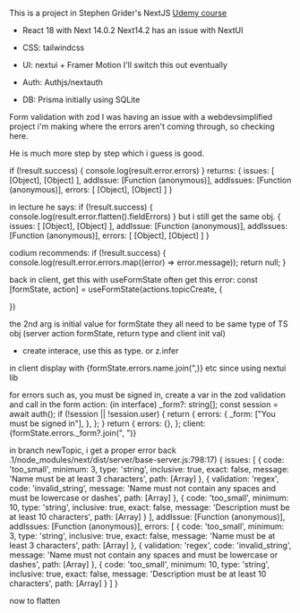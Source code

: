 This is a project in Stephen Grider's NextJS [Udemy course](https://www.udemy.com/course/next-js-the-complete-developers-guide)


- React 18 with Next 14.0.2
Next14.2 has an issue with NextUI

- CSS: tailwindcss

- UI: nextui + Framer Motion 
I'll switch this out eventually
- Auth: Authjs/nextauth

- DB: Prisma initially using SQLite

Form validation with zod
I was having an issue with a webdevsimplified project i'm making where the errors aren't coming through, so checking here.

He is much more step by step which i guess is good.

  if (!result.success) {
    console.log(result.error.errors)
  }
  returns:
  {
    issues: [ [Object], [Object] ],
    addIssue: [Function (anonymous)],
    addIssues: [Function (anonymous)],
    errors: [ [Object], [Object] ]
  }

  in lecture he says:
   if (!result.success) {
    console.log(result.error.flatten().fieldErrors)
  }
  but i still get the same obj. {
    issues: [ [Object], [Object] ],
    addIssue: [Function (anonymous)],
    addIssues: [Function (anonymous)],
    errors: [ [Object], [Object] ]
  }

  codium recommends:
    if (!result.success) {
    console.log(result.error.errors.map((error) => error.message));
    return null;
  }

  back in client, get this with useFormState
  often get this error:
    const [formState, action] = useFormState(actions.topicCreate, {
    
  })

  the 2nd arg is initial value for formState
  they all need to be same type of TS obj
  (server action formState, return type and client init val)

  - create interace, use this as type.
  or z.infer<typeof createTopicSchema>

  in client display with {formState.errors.name.join(",)} etc
  since using nextui lib

for errors such as, you must be signed in, create a var in the zod validation and call in the form
action: (in interface) _form?: string[];
 const session = await auth();
  if (!session || !session.user) {
    return {
      errors: {
        _form: ["You must be signed in"],
      },
    };
  }
  return {
    errors: {},
  };
client: {formState.errors._form?.join(", ")}

in branch newTopic, i get a proper error back
.1/node_modules/next/dist/server/base-server.js:798:17) {
  issues: [
    {
      code: 'too_small',
      minimum: 3,
      type: 'string',
      inclusive: true,
      exact: false,
      message: 'Name must be at least 3 characters',
      path: [Array]
    },
    {
      validation: 'regex',
      code: 'invalid_string',
      message: 'Name must not contain any spaces and must be lowercase or dashes',
      path: [Array]
    },
    {
      code: 'too_small',
      minimum: 10,
      type: 'string',
      inclusive: true,
      exact: false,
      message: 'Description must be at least 10 characters',
      path: [Array]
    }
  ],
  addIssue: [Function (anonymous)],
  addIssues: [Function (anonymous)],
  errors: [
    {
      code: 'too_small',
      minimum: 3,
      type: 'string',
      inclusive: true,
      exact: false,
      message: 'Name must be at least 3 characters',
      path: [Array]
    },
    {
      validation: 'regex',
      code: 'invalid_string',
      message: 'Name must not contain any spaces and must be lowercase or dashes',
      path: [Array]
    },
    {
      code: 'too_small',
      minimum: 10,
      type: 'string',
      inclusive: true,
      exact: false,
      message: 'Description must be at least 10 characters',
      path: [Array]
    }
  ]
}

now to flatten
